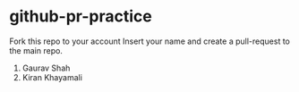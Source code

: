 # github-pr-practice
Fork this repo to your account
Insert your name and create a pull-request to the main repo.

1. Gaurav Shah
2. Kiran Khayamali
